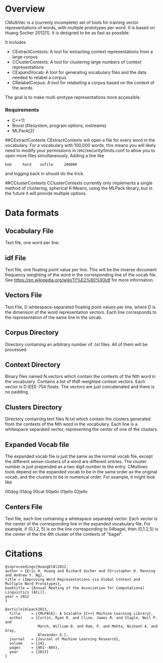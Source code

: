 # Overview
CMultiVec is a (currenly incomplete) set of tools for training vector 
representations of words, with multiple prototypes per word.  It is 
based on Huang Socher 2012[1].  It is designed to be as fast as 
possible.

It includes

* CExtractContexts: A tool for extracting context representations from a large corpus 
* CClusterContexts: A tool for clustering large numbers of context representations
* CExpandVocab: A tool for generating vocabulary files and the data needed to relabel a corpus
* CRelabelCorpus: A tool for relabeling a corpus based on the context of the words.

The goal is to make multi-protype representations more accessible.

### Requirements
* C++11
* Boost (filesystem, program options, iostreams)
* MLPack[2]

##CExtractContexts
CExtractContexts will open a file for every word in the vocabulary. For 
a vocabulary with 100,000 words, this means you will likely need to 
modify your permissions in /etc/security/limits.conf to allow you to 
open more files simultaneously. Adding a line like

    bob     hard    nofile     200000

and logging back in should do the trick.


##CClusterContexts
CClusterContexts currently only implements a single method of clustering, spherical K-Means, using the MLPack library, but in the future it will provide multiple options.

# Data formats

## Vocabulary File
Text file, one word per line.

## idf File
Text file, one floating point value per line.  This will be the inverse 
document frequency weighting of the word in the corresponding line of 
the vocab file.  See https://en.wikipedia.org/wiki/Tf%E2%80%93idf for 
more information.

## Vectors File
Text File, D whitespace-separated floating point values per line, where 
D is the dimension of the word representation vectors.  Each line 
corresponds to the representation of the same line in the vocab.

## Corpus Directory
Directory containing an arbitrary number of .txt files.  All of them 
will be processed.

## Context Directory
Binary files named N.vectors which contain the contexts of the Nth word in 
the vocabulary. Contains a list of tfidf-weighted context vectors.  Each 
vector is D IEEE-754 floats. The vectors are just concatenated and there 
is no padding.

## Clusters Directory
Directory containing text files N.txt which contain the clusters generated from the contexts of the Nth word in the vocabulary.  Each line is a whitespace separated vector, representing the center of one of the clusters.

## Expanded Vocab file

The expanded vocab file is just the same as the normal vocab file, except the different sense-clusters of a word are different entries.  The cluster number is just prepended as a two digit number to the entry.  CMultivec tools depend on the expanded vocab to be in the same order as the original vocab, and the clusters to be in numerical order.  For example, it might look like

00dog
01dog
00cat
00jello
01jello
02jello

## Centers File
Text file, each line containing a whitespace separated vector.  Each vector is the center of the corresponding line in the expanded vocabulary file.  For example, if (0,1.2, 5) is on the line corresponding to 04bagel, then (0,1.2,5) is the center of the the 4th cluster of the contexts of "bagel".

# Citations
````
@inproceedings{HuangEtAl2012,
author = {Eric H. Huang and Richard Socher and Christopher D. Manning and Andrew Y. Ng},
title = {Improving Word Representations via Global Context and Multiple Word Prototypes},
booktitle = {Annual Meeting of the Association for Computational Linguistics (ACL)},
year = 2012
}

@article{mlpack2013,
  title     = {{MLPACK}: A Scalable {C++} Machine Learning Library},
  author    = {Curtin, Ryan R. and Cline, James R. and Slagle, Neil P. and
               March, William B. and Ram, P. and Mehta, Nishant A. and Gray,
               Alexander G.},
  journal   = {Journal of Machine Learning Research},
  volume    = {14},
  pages     = {801--805},
  year      = {2013}
}
````
